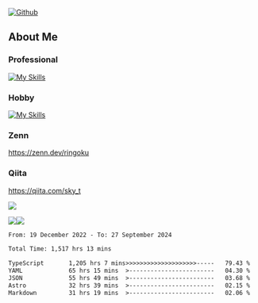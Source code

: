 [![Github](https://img.shields.io/github/followers/skyt-a?label=Follow&style=social)](https://github.com/skyt-a)

## About Me
### Professional
[![My Skills](https://skillicons.dev/icons?i=react,ts,js,nodejs,java,graphql,firebase,githubactions&theme=light)](https://skillicons.dev)
### Hobby
[![My Skills](https://skillicons.dev/icons?i=unity,rust,py&theme=light)](https://skillicons.dev)

### Zenn
https://zenn.dev/ringoku
### Qiita
https://qiita.com/sky_t


![](https://github-profile-summary-cards.vercel.app/api/cards/profile-details?username=skyt-a&theme=default)

![](https://github-profile-summary-cards.vercel.app/api/cards/repos-per-language?username=skyt-a&theme=default)![](https://github-profile-summary-cards.vercel.app/api/cards/stats?username=RinGoku&theme=default)

<!--START_SECTION:waka-->

```txt
From: 19 December 2022 - To: 27 September 2024

Total Time: 1,517 hrs 13 mins

TypeScript       1,205 hrs 7 mins>>>>>>>>>>>>>>>>>>>>-----   79.43 %
YAML             65 hrs 15 mins  >------------------------   04.30 %
JSON             55 hrs 49 mins  >------------------------   03.68 %
Astro            32 hrs 39 mins  >------------------------   02.15 %
Markdown         31 hrs 19 mins  >------------------------   02.06 %
```

<!--END_SECTION:waka-->
